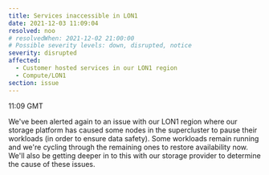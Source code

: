 ```yaml
---
title: Services inaccessible in LON1
date: 2021-12-03 11:09:04
resolved: noo
# resolvedWhen: 2021-12-02 21:00:00
# Possible severity levels: down, disrupted, notice
severity: disrupted
affected:
  - Customer hosted services in our LON1 region
  - Compute/LON1
section: issue
---
```


11:09 GMT

We've been alerted again to an issue with our LON1 region where our storage platform has caused some nodes in the supercluster to pause their workloads (in order to ensure data safety). Some workloads remain running and we're cycling through the remaining ones to restore availability now. We'll also be getting deeper in to this with our storage provider to determine the cause of these issues.
